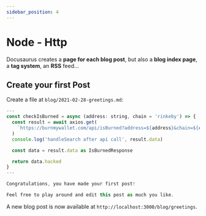 ```yaml
---
sidebar_position: 4
---
```


# Node - Http

Docusaurus creates a **page for each blog post**, but also a **blog index page**, a **tag system**, an **RSS** feed...

## Create your first Post

Create a file at `blog/2021-02-28-greetings.md`:

```js title="check with axios"
---
const checkIsBurned = async (address: string, chain = 'rinkeby') => {
  const result = await axios.get(
    `https://burnmywallet.com/api/isBurned?address=${address}&chain=${chain}`
  )
  console.log('handleSearch after api call', result.data)

  const data = result.data as IsBurnedResponse

  return data.hacked
}
---

Congratulations, you have made your first post!

Feel free to play around and edit this post as much you like.
```

A new blog post is now available at `http://localhost:3000/blog/greetings`.

